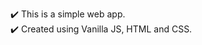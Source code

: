 ✔️ This is a simple web app.<br/>
✔️ Created using Vanilla JS, HTML and CSS.

<!-- ✔️ Learned Following thing-
▪️ Events
▪️ Query selector
▪️ Network calls -->
